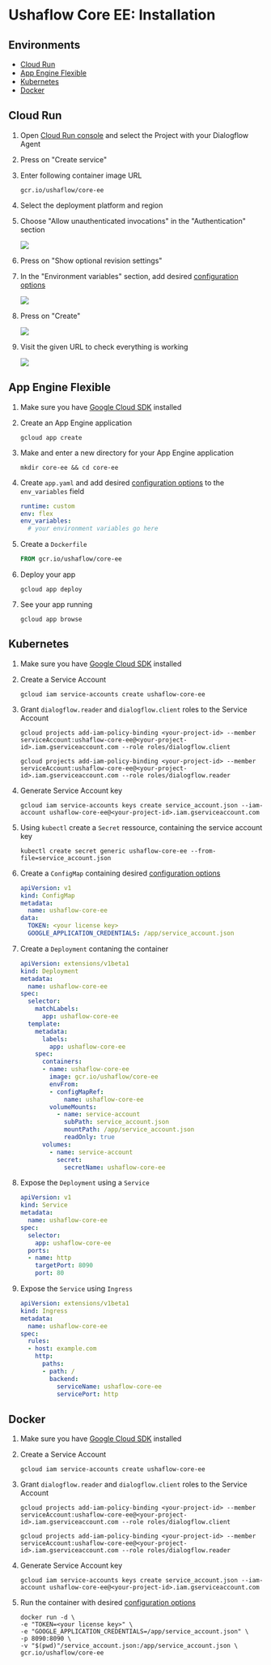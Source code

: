# Ushaflow Core EE: Installation

## Environments

- [Cloud Run](#cloud-run)
- [App Engine Flexible](#app-engine-flexible)
- [Kubernetes](#kubernetes)
- [Docker](#docker)

## Cloud Run

1. Open [Cloud Run console](https://console.cloud.google.com/run) and select the Project with your Dialogflow Agent
2. Press on "Create service"
3. Enter following container image URL

   ```
   gcr.io/ushaflow/core-ee
   ```

4. Select the deployment platform and region
5. Choose "Allow unauthenticated invocations" in the "Authentication" section

   ![](./images/cloudrun/create.png)

6. Press on "Show optional revision settings"
7. In the "Environment variables" section, add desired [configuration options](./configuration.md)

   ![](./images/cloudrun/token.png)

8. Press on "Create"

   ![](./images/cloudrun/overview.png)

9. Visit the given URL to check everything is working

   ![](./images/cloudrun/check.png)

## App Engine Flexible

1. Make sure you have [Google Cloud SDK](https://cloud.google.com/sdk/docs) installed
2. Create an App Engine application

   ```
   gcloud app create
   ```

3. Make and enter a new directory for your App Engine application

   ```
   mkdir core-ee && cd core-ee
   ```

4. Create `app.yaml` and add desired [configuration options](./configuration.md) to the `env_variables` field

   ```yaml
   runtime: custom
   env: flex
   env_variables:
     # your environment variables go here
   ```

5. Create a `Dockerfile`

   ```Dockerfile
   FROM gcr.io/ushaflow/core-ee
   ```

6. Deploy your app

   ```
   gcloud app deploy
   ```

7. See your app running

   ```
   gcloud app browse
   ```

## Kubernetes

1. Make sure you have [Google Cloud SDK](https://cloud.google.com/sdk/docs) installed
2. Create a Service Account

   ```
   gcloud iam service-accounts create ushaflow-core-ee
   ```

3. Grant `dialogflow.reader` and `dialogflow.client` roles to the Service Account

   ```
   gcloud projects add-iam-policy-binding <your-project-id> --member serviceAccount:ushaflow-core-ee@<your-project-id>.iam.gserviceaccount.com --role roles/dialogflow.client
   ```

   ```
   gcloud projects add-iam-policy-binding <your-project-id> --member serviceAccount:ushaflow-core-ee@<your-project-id>.iam.gserviceaccount.com --role roles/dialogflow.reader
   ```

4. Generate Service Account key

   ```
   gcloud iam service-accounts keys create service_account.json --iam-account ushaflow-core-ee@<your-project-id>.iam.gserviceaccount.com
   ```

5. Using `kubectl` create a `Secret` ressource, containing the service account key

   ```
   kubectl create secret generic ushaflow-core-ee --from-file=service_account.json
   ```

6. Create a `ConfigMap` containing desired [configuration options](./configuration.md)

   ```yaml
   apiVersion: v1
   kind: ConfigMap
   metadata:
     name: ushaflow-core-ee
   data:
     TOKEN: <your license key>
     GOOGLE_APPLICATION_CREDENTIALS: /app/service_account.json
   ```

7. Create a `Deployment` contaning the container

   ```yaml
   apiVersion: extensions/v1beta1
   kind: Deployment
   metadata:
     name: ushaflow-core-ee
   spec:
     selector:
       matchLabels:
         app: ushaflow-core-ee
     template:
       metadata:
         labels:
           app: ushaflow-core-ee
       spec:
         containers:
         - name: ushaflow-core-ee
           image: gcr.io/ushaflow/core-ee
           envFrom:
           - configMapRef:
               name: ushaflow-core-ee
           volumeMounts:
             - name: service-account
               subPath: service_account.json
               mountPath: /app/service_account.json
               readOnly: true
         volumes:
           - name: service-account
             secret:
               secretName: ushaflow-core-ee
   ```

8. Expose the `Deployment` using a `Service`

   ```yaml
   apiVersion: v1
   kind: Service
   metadata:
     name: ushaflow-core-ee
   spec:
     selector:
       app: ushaflow-core-ee
     ports:
     - name: http
       targetPort: 8090
       port: 80
   ```

9. Expose the `Service` using `Ingress`

   ```yaml
   apiVersion: extensions/v1beta1
   kind: Ingress
   metadata:
     name: ushaflow-core-ee
   spec:
     rules:
     - host: example.com
       http:
         paths:
         - path: /
           backend:
             serviceName: ushaflow-core-ee
             servicePort: http
   ```

## Docker

1. Make sure you have [Google Cloud SDK](https://cloud.google.com/sdk/docs) installed
2. Create a Service Account

   ```
   gcloud iam service-accounts create ushaflow-core-ee
   ```

3. Grant `dialogflow.reader` and `dialogflow.client` roles to the Service Account

   ```
   gcloud projects add-iam-policy-binding <your-project-id> --member serviceAccount:ushaflow-core-ee@<your-project-id>.iam.gserviceaccount.com --role roles/dialogflow.client
   ```

   ```
   gcloud projects add-iam-policy-binding <your-project-id> --member serviceAccount:ushaflow-core-ee@<your-project-id>.iam.gserviceaccount.com --role roles/dialogflow.reader
   ```

4. Generate Service Account key

   ```
   gcloud iam service-accounts keys create service_account.json --iam-account ushaflow-core-ee@<your-project-id>.iam.gserviceaccount.com
   ```

5. Run the container with desired [configuration options](./configuration.md)

   ```
   docker run -d \
   -e "TOKEN=<your license key>" \
   -e "GOOGLE_APPLICATION_CREDENTIALS=/app/service_account.json" \
   -p 8090:8090 \
   -v "$(pwd)"/service_account.json:/app/service_account.json \
   gcr.io/ushaflow/core-ee
   ```